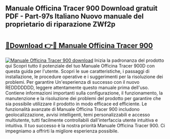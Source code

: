 ## Manuale Officina Tracer 900 Download gratuit PDF - Part-97s Italiano Nuovo manuale del proprietario di riparazione ZWf2p

# <h2><a href="http://dff1nt.blite.top/?on=Manuale+Officina+Tracer+900">🔗Download 👉🔴 Manuale Officina Tracer 900</a></h2>

[![Manuale Officina Tracer 900 download](https://i.imgur.com/lujVjoI.png)](http://dff1nt.blite.top/?on=Manuale+Officina+Tracer+900)
Inizia la padronanza del prodotto qui Scopri tutto il potenziale del tuo Manuale Officina Tracer 900D con questa guida per l'utente. Scopri le sue caratteristiche, i passaggi di installazione, le procedure operative e i suggerimenti per la risoluzione dei problemi. Per garantire Un'esperienza di successo con il nuovo REDDDDDDD, leggere attentamente questo manuale prima dell'uso. Contiene informazioni importanti sulla configurazione, il funzionamento, la manutenzione e la risoluzione dei problemi del prodotto per garantire che sia possibile utilizzare il prodotto in modo efficace ed efficiente. Le funzionalità avanzate di Manuale Officina Tracer 900 includono geolocalizzazione, avvisi intelligenti, temi personalizzabili e accesso multiutente, tutti facilmente controllabili dall'interfaccia utente intuitiva e intuitiva. Il tuo successo è la nostra priorità Manuale Officina Tracer 900. Ci impegniamo a offrirti la migliore esperienza possibile.
